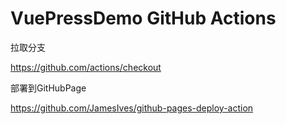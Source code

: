 # VuePressDemo GitHub Actions

拉取分支

https://github.com/actions/checkout

部署到GitHubPage

https://github.com/JamesIves/github-pages-deploy-action